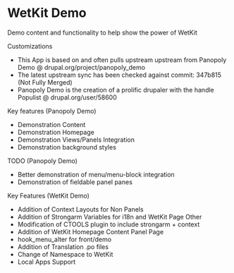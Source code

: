 WetKit Demo
=============
Demo content and functionality to help show the power of WetKit

Customizations
* This App is based on and often pulls upstream upstream from Panopoly Demo @ drupal.org/project/panopoly_demo
* The latest upstream sync has been checked against commit: 347b815 (Not Fully Merged)
* Panopoly Demo is the creation of a prolific drupaler with the handle Populist @ drupal.org/user/58600

Key features (Panopoly Demo)
* Demonstration Content
* Demonstration Homepage
* Demonstration Views/Panels Integration
* Demonstration background styles

TODO (Panopoly Demo)
* Better demonstration of menu/menu-block integration
* Demonstration of fieldable panel panes

Key Features (WetKit Demo)
* Addition of Context Layouts for Non Panels
* Addition of Strongarm Variables for i18n and WetKit Page Other
* Modification of CTOOLS plugin to include strongarm + context
* Addition of WetKit Homepage Content Panel Page
* hook_menu_alter for front/demo
* Addition of Translation .po files
* Change of Namespace to WetKit
* Local Apps Support
